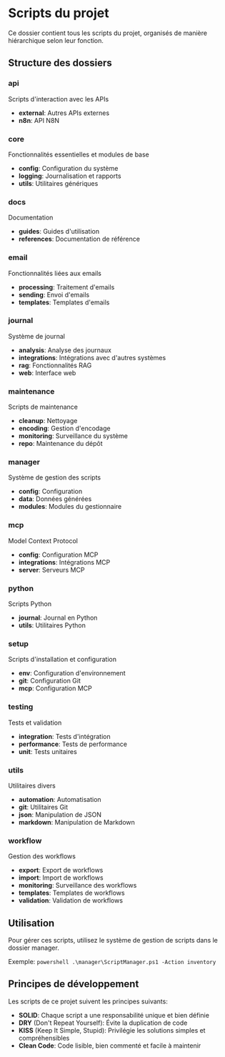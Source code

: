 # Scripts du projet

Ce dossier contient tous les scripts du projet, organisés de manière hiérarchique selon leur fonction.

## Structure des dossiers

### api

Scripts d'interaction avec les APIs

- **external**: Autres APIs externes
- **n8n**: API N8N

### core

Fonctionnalités essentielles et modules de base

- **config**: Configuration du système
- **logging**: Journalisation et rapports
- **utils**: Utilitaires génériques

### docs

Documentation

- **guides**: Guides d'utilisation
- **references**: Documentation de référence

### email

Fonctionnalités liées aux emails

- **processing**: Traitement d'emails
- **sending**: Envoi d'emails
- **templates**: Templates d'emails

### journal

Système de journal

- **analysis**: Analyse des journaux
- **integrations**: Intégrations avec d'autres systèmes
- **rag**: Fonctionnalités RAG
- **web**: Interface web

### maintenance

Scripts de maintenance

- **cleanup**: Nettoyage
- **encoding**: Gestion d'encodage
- **monitoring**: Surveillance du système
- **repo**: Maintenance du dépôt

### manager

Système de gestion des scripts

- **config**: Configuration
- **data**: Données générées
- **modules**: Modules du gestionnaire

### mcp

Model Context Protocol

- **config**: Configuration MCP
- **integrations**: Intégrations MCP
- **server**: Serveurs MCP

### python

Scripts Python

- **journal**: Journal en Python
- **utils**: Utilitaires Python

### setup

Scripts d'installation et configuration

- **env**: Configuration d'environnement
- **git**: Configuration Git
- **mcp**: Configuration MCP

### testing

Tests et validation

- **integration**: Tests d'intégration
- **performance**: Tests de performance
- **unit**: Tests unitaires

### utils

Utilitaires divers

- **automation**: Automatisation
- **git**: Utilitaires Git
- **json**: Manipulation de JSON
- **markdown**: Manipulation de Markdown

### workflow

Gestion des workflows

- **export**: Export de workflows
- **import**: Import de workflows
- **monitoring**: Surveillance des workflows
- **templates**: Templates de workflows
- **validation**: Validation de workflows

## Utilisation

Pour gérer ces scripts, utilisez le système de gestion de scripts dans le dossier manager.

Exemple:
`powershell
.\manager\ScriptManager.ps1 -Action inventory
`

## Principes de développement

Les scripts de ce projet suivent les principes suivants:

- **SOLID**: Chaque script a une responsabilité unique et bien définie
- **DRY** (Don't Repeat Yourself): Évite la duplication de code
- **KISS** (Keep It Simple, Stupid): Privilégie les solutions simples et compréhensibles
- **Clean Code**: Code lisible, bien commenté et facile à maintenir
